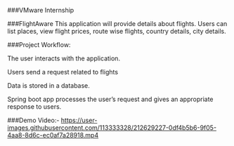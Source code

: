 ###VMware Internship


###FlightAware
This application will provide details about flights. Users can list places, view flight prices, route wise flights, country details, city details. 

###Project Workflow:

The user interacts with the application.

Users send a request related to flights

Data is stored in a database.

Spring boot app processes the user’s request and gives an appropriate response to users.


###Demo Video:-
https://user-images.githubusercontent.com/113333328/212629227-0df4b5b6-9f05-4aa8-8d6c-ec0af7a28918.mp4


